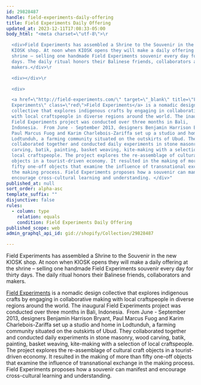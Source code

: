 ```yaml
---
id: 29828487
handle: field-experiments-daily-offering
title: Field Experiments Daily Offering
updated_at: 2023-12-11T17:08:33-05:00
body_html: "<meta charset=\"utf-8\">\r

  <div>Field Experiments has assembled a Shrine to the Souvenir in the new
  KIOSK shop. At noon when KIOSK opens they will make a daily offering at the
  shrine – selling one handmade Field Experiments souvenir every day for thirty
  days. The daily ritual honors their Balinese friends, collaborators and
  makers.</div>\r

  <div></div>\r

  <div>

  <a href=\"http://field-experiments.com/\" target=\"_blank\" title=\"Field
  Experiments\" class=\"red\">Field Experiments</a> is a nomadic design
  collective that explores indigenous crafts by engaging in collaborative making
  with local craftspeople in diverse regions around the world. The inaugural
  Field Experiments project was conducted over three months in Bali,
  Indonesia.  From June - September 2013, designers Benjamin Harrison Bryant,
  Paul Marcus Fuog and Karim Charlebois-Zariffa set up a studio and home in
  Lodtunduh, a farming community situated on the outskirts of Ubud. They
  collaborated together and conducted daily experiments in stone masonry, wood
  carving, batik, painting, basket weaving, kite-making with a selection of
  local craftspeople. The project explores the re-assemblage of cultural craft
  objects in a tourist-driven economy. It resulted in the making of more than
  fifty one-off objects that examine the influence of transnational exchange in
  the making process. Field Experiments proposes how a souvenir can manifest and
  encourage cross-cultural learning and understanding. </div>"
published_at: null
sort_order: alpha-asc
template_suffix: ""
disjunctive: false
rules:
  - column: type
    relation: equals
    condition: Field Experiments Daily Offering
published_scope: web
admin_graphql_api_id: gid://shopify/Collection/29828487

---
```


Field Experiments has assembled a Shrine to the Souvenir in the new KIOSK shop. At noon when KIOSK opens they will make a daily offering at the shrine – selling one handmade Field Experiments souvenir every day for thirty days. The daily ritual honors their Balinese friends, collaborators and makers.

[Field Experiments](http://field-experiments.com/ "Field Experiments") is a nomadic design collective that explores indigenous crafts by engaging in collaborative making with local craftspeople in diverse regions around the world. The inaugural Field Experiments project was conducted over three months in Bali, Indonesia.  From June - September 2013, designers Benjamin Harrison Bryant, Paul Marcus Fuog and Karim Charlebois-Zariffa set up a studio and home in Lodtunduh, a farming community situated on the outskirts of Ubud. They collaborated together and conducted daily experiments in stone masonry, wood carving, batik, painting, basket weaving, kite-making with a selection of local craftspeople. The project explores the re-assemblage of cultural craft objects in a tourist-driven economy. It resulted in the making of more than fifty one-off objects that examine the influence of transnational exchange in the making process. Field Experiments proposes how a souvenir can manifest and encourage cross-cultural learning and understanding.